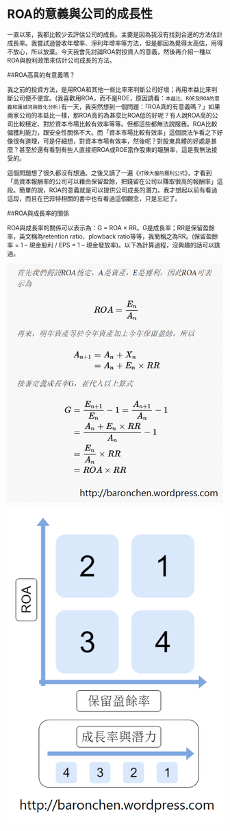 # ROA的意義與公司的成長性


一直以來，我都比較少去評估公司的成長。主要是因為我沒有找到合適的方法估計成長率。我嘗試過營收年增率、淨利年增率等方法，但是都因為覺得太高估，用得不放心，所以放棄。今天我會先討論ROA對投資人的意義，然後再介紹一種以ROA與股利政策來估計公司成長的方法。

##ROA高真的有意義嗎？

我之前的投資方法，是用ROA和其他一些比率來判斷公司好壞；再用本益比來判斷公司便不便宜。(我喜歡用ROA，而不是ROE，原因請看：`本益比、ROE及ROA的意義和護城河與質化分析)`有一天，我突然想到一個問題：「ROA真的有意義嗎？」如果兩家公司的本益比一樣，那ROA高的為甚麼比ROA低的好呢？有人說ROA高的公司比較穩定、對於資本市場比較有效率等等。但都這些都無法說服我。ROA比較偏獲利能力，跟安全性關係不大。而「資本市場比較有效率」這個說法乍看之下好像很有道理，可是仔細想，對資本市場有效率，然後呢？對股東具體的好處是甚麼？甚至於還有看到有些人直接把ROA或ROE當作股東的報酬率，這是我無法接受的。

這個問題想了很久都沒有想通。之後又讀了一遍《`打敗大盤的獲利公式`》，才看到「高資本報酬率的公司可以藉由保留盈餘，把錢留在公司以賺取很高的報酬率」這段。簡單的說，ROA的意義就是可以提供公司成長的潛力。我才想起以前有看過這段，而且在巴菲特相關的書中也有看過這個觀念，只是忘記了。

##ROA與成長率的關係

ROA與成長率的關係可以表示為：G = ROA × RR。G是成長率；RR是保留盈餘率，英文稱為retention ratio、plowback ratio等等，我簡稱之為RR。(保留盈餘率 = 1 – 現金股利 / EPS = 1 – 現金發放率)。以下為計算過程，沒興趣的話可以跳過。


![](images/proof_of_g_roa_rr.png)

![](images/roa_rr_quadrant-2.png)
